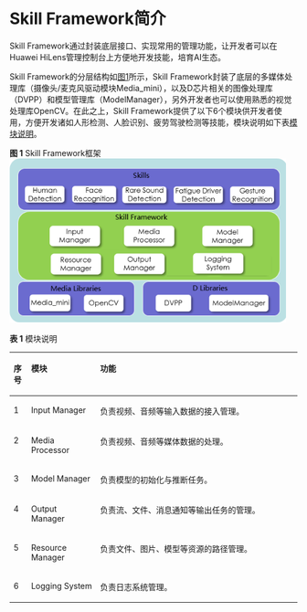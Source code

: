 # Skill Framework简介<a name="hilens_05_0002"></a>

Skill Framework通过封装底层接口、实现常用的管理功能，让开发者可以在Huawei HiLens管理控制台上方便地开发技能，培育AI生态。

Skill Framework的分层结构如[图1](#fig8310203618820)所示，Skill Framework封装了底层的多媒体处理库（摄像头/麦克风驱动模块Media\_mini），以及D芯片相关的图像处理库（DVPP）和模型管理库（ModelManager），另外开发者也可以使用熟悉的视觉处理库OpenCV。在此之上，Skill Framework提供了以下6个模块供开发者使用，方便开发诸如人形检测、人脸识别、疲劳驾驶检测等技能，模块说明如下表[模块说明](#table173537486322)。

**图 1**  Skill Framework框架<a name="fig8310203618820"></a>  
![](figures/Skill-Framework框架.png "Skill-Framework框架")

**表 1**  模块说明

<a name="table173537486322"></a>
<table><thead align="left"><tr id="row193536481323"><th class="cellrowborder" valign="top" width="6.09%" id="mcps1.2.4.1.1"><p id="p1535319486328"><a name="p1535319486328"></a><a name="p1535319486328"></a>序号</p>
</th>
<th class="cellrowborder" valign="top" width="23.95%" id="mcps1.2.4.1.2"><p id="p123531048123214"><a name="p123531048123214"></a><a name="p123531048123214"></a>模块</p>
</th>
<th class="cellrowborder" valign="top" width="69.96%" id="mcps1.2.4.1.3"><p id="p4353144873214"><a name="p4353144873214"></a><a name="p4353144873214"></a>功能</p>
</th>
</tr>
</thead>
<tbody><tr id="row53539488325"><td class="cellrowborder" valign="top" width="6.09%" headers="mcps1.2.4.1.1 "><p id="p735310482327"><a name="p735310482327"></a><a name="p735310482327"></a>1</p>
</td>
<td class="cellrowborder" valign="top" width="23.95%" headers="mcps1.2.4.1.2 "><p id="p1335394820321"><a name="p1335394820321"></a><a name="p1335394820321"></a>Input Manager</p>
</td>
<td class="cellrowborder" valign="top" width="69.96%" headers="mcps1.2.4.1.3 "><p id="p183538487328"><a name="p183538487328"></a><a name="p183538487328"></a>负责视频、音频等输入数据的接入管理。</p>
</td>
</tr>
<tr id="row5353174810321"><td class="cellrowborder" valign="top" width="6.09%" headers="mcps1.2.4.1.1 "><p id="p1535312484323"><a name="p1535312484323"></a><a name="p1535312484323"></a>2</p>
</td>
<td class="cellrowborder" valign="top" width="23.95%" headers="mcps1.2.4.1.2 "><p id="p163534482329"><a name="p163534482329"></a><a name="p163534482329"></a>Media Processor</p>
</td>
<td class="cellrowborder" valign="top" width="69.96%" headers="mcps1.2.4.1.3 "><p id="p11353194853210"><a name="p11353194853210"></a><a name="p11353194853210"></a>负责视频、音频等媒体数据的处理。</p>
</td>
</tr>
<tr id="row235314481328"><td class="cellrowborder" valign="top" width="6.09%" headers="mcps1.2.4.1.1 "><p id="p12353948103213"><a name="p12353948103213"></a><a name="p12353948103213"></a>3</p>
</td>
<td class="cellrowborder" valign="top" width="23.95%" headers="mcps1.2.4.1.2 "><p id="p0353248173216"><a name="p0353248173216"></a><a name="p0353248173216"></a>Model Manager</p>
</td>
<td class="cellrowborder" valign="top" width="69.96%" headers="mcps1.2.4.1.3 "><p id="p123539485325"><a name="p123539485325"></a><a name="p123539485325"></a>负责模型的初始化与推断任务。</p>
</td>
</tr>
<tr id="row9353204813323"><td class="cellrowborder" valign="top" width="6.09%" headers="mcps1.2.4.1.1 "><p id="p1435324818328"><a name="p1435324818328"></a><a name="p1435324818328"></a>4</p>
</td>
<td class="cellrowborder" valign="top" width="23.95%" headers="mcps1.2.4.1.2 "><p id="p43532481329"><a name="p43532481329"></a><a name="p43532481329"></a>Output Manager</p>
</td>
<td class="cellrowborder" valign="top" width="69.96%" headers="mcps1.2.4.1.3 "><p id="p183531748173216"><a name="p183531748173216"></a><a name="p183531748173216"></a>负责流、文件、消息通知等输出任务的管理。</p>
</td>
</tr>
<tr id="row935344814321"><td class="cellrowborder" valign="top" width="6.09%" headers="mcps1.2.4.1.1 "><p id="p735384873216"><a name="p735384873216"></a><a name="p735384873216"></a>5</p>
</td>
<td class="cellrowborder" valign="top" width="23.95%" headers="mcps1.2.4.1.2 "><p id="p14353124863219"><a name="p14353124863219"></a><a name="p14353124863219"></a>Resource Manager</p>
</td>
<td class="cellrowborder" valign="top" width="69.96%" headers="mcps1.2.4.1.3 "><p id="p135394811329"><a name="p135394811329"></a><a name="p135394811329"></a>负责文件、图片、模型等资源的路径管理。</p>
</td>
</tr>
<tr id="row935364811328"><td class="cellrowborder" valign="top" width="6.09%" headers="mcps1.2.4.1.1 "><p id="p6353194811323"><a name="p6353194811323"></a><a name="p6353194811323"></a>6</p>
</td>
<td class="cellrowborder" valign="top" width="23.95%" headers="mcps1.2.4.1.2 "><p id="p1235384893217"><a name="p1235384893217"></a><a name="p1235384893217"></a>Logging System</p>
</td>
<td class="cellrowborder" valign="top" width="69.96%" headers="mcps1.2.4.1.3 "><p id="p203531848123217"><a name="p203531848123217"></a><a name="p203531848123217"></a>负责日志系统管理。</p>
</td>
</tr>
</tbody>
</table>


